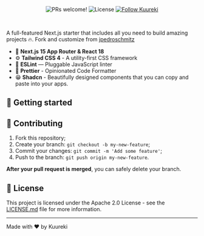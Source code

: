 <p align="center">
  <img src="https://img.shields.io/static/v1?label=PRs&message=welcome&style=for-the-badge&color=24B36B&labelColor=000000" alt="PRs welcome!" />

  <img alt="License" src="https://img.shields.io/github/license/Kuureki/Goddess?style=for-the-badge&color=24B36B&labelColor=000000">

  <a href="https://twitter.com/intent/follow?screen_name=Kuureki">
    <img src="https://img.shields.io/twitter/follow/cwuyiqing?style=for-the-badge&color=24B36B&labelColor=000000" alt="Follow Kuureki" />
  </a>
</p>

<br>

A full-featured Next.js starter that includes all you need to build amazing projects 🔥. Fork and customize from [jpedroschmitz](https://github.com/jpedroschmitz/typescript-nextjs-starter)

- 🚀 **Next.js 15 App Router & React 18**
- ⚙️ **Tailwind CSS 4** - A utility-first CSS framework
- 📏 **ESLint** — Pluggable JavaScript linter
- 💖 **Prettier** - Opinionated Code Formatter
- 😁 **Shadcn** - Beautifully designed components that you can copy and paste into your apps.

## 🚀 Getting started

## 🤝 Contributing

1. Fork this repository;
2. Create your branch: `git checkout -b my-new-feature`;
3. Commit your changes: `git commit -m 'Add some feature'`;
4. Push to the branch: `git push origin my-new-feature`.

**After your pull request is merged**, you can safely delete your branch.

## 📝 License

This project is licensed under the Apache 2.0 License - see the [LICENSE.md](LICENSE.md) file for more information.

---

Made with ♥ by Kuureki
